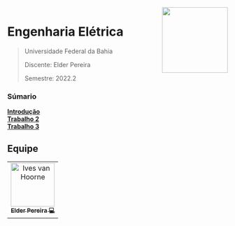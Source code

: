 <img src="https://media3.giphy.com/media/j0kP7fOkKQlYsXTO2r/giphy.gif" align="right" width = "150"/>

# Engenharia Elétrica

> Universidade Federal da Bahia
> 
> Discente: Elder Pereira
> 
> Semestre: 2022.2

### Súmario

**[Introdução](#Introdução)**<br>
**[Trabalho 2](#Trabalho2)**<br>
**[Trabalho 3](#Trabalho3)**<br>
## Equipe

<table>
  <tr>
    <td align="center"><a href="http://ivesvh.com"><img src="https://avatars.githubusercontent.com/u/65613154?v=4" width="100px;" alt="Ives van Hoorne"/><br /><sub><b>Elder Pereira 💻</b> </tr>
</table>


